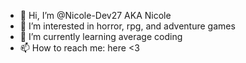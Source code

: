 - 👋 Hi, I’m @Nicole-Dev27 AKA Nicole
- 👀 I’m interested in horror, rpg, and adventure games
- 🌱 I’m currently learning average coding
- 📫 How to reach me: here <3

<!---
Nicole-Dev27/Nicole-Dev27 is a ✨ special ✨ repository because its `README.md` (this file) appears on your GitHub profile.
You can click the Preview link to take a look at your changes.
--->
